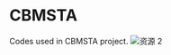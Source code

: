 # CBMSTA
Codes used in CBMSTA project.
![资源 2](https://github.com/haoshijie13/CBMSTA/assets/59014440/55e28c5e-c34f-40bc-b918-5fd1b2584b87)
